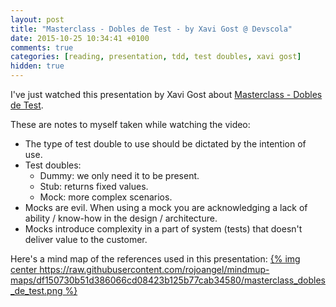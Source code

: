 ```yaml
---
layout: post
title: "Masterclass - Dobles de Test - by Xavi Gost @ Devscola"
date: 2015-10-25 10:34:41 +0100
comments: true
categories: [reading, presentation, tdd, test doubles, xavi gost]
hidden: true
---
```

I've just watched this presentation by Xavi Gost about [Masterclass - Dobles de Test](https://www.youtube.com/watch?v=S4Ueg64xfXQ).

These are notes to myself taken while watching the video:

- The type of test double to use should be dictated by the intention of use.
- Test doubles:
  - Dummy: we only need it to be present.
  - Stub: returns fixed values.
  - Mock: more complex scenarios.
- Mocks are evil. When using a mock you are acknowledging a lack of ability / know-how in the design / architecture.
- Mocks introduce complexity in a part of system (tests) that doesn't deliver value to the customer.

Here's a mind map of the references used in this presentation:
[{% img center  https://raw.githubusercontent.com/rojoangel/mindmup-maps/df150730b51d386066cd08423b125b77cab34580/masterclass_dobles_de_test.png %}](https://atlas.mindmup.com/2015/10/fc0c3b005d340133db4d4147ed4fb840/masterclass_dobles_de_test/index.html)
